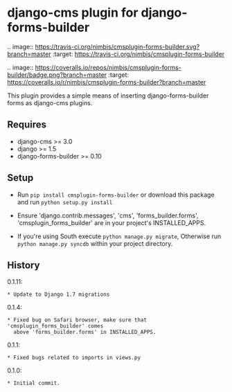 django-cms plugin for django-forms-builder
==========================================

.. image:: https://travis-ci.org/nimbis/cmsplugin-forms-builder.svg?branch=master
   :target: https://travis-ci.org/nimbis/cmsplugin-forms-builder

.. image:: https://coveralls.io/repos/nimbis/cmsplugin-forms-builder/badge.png?branch=master
   :target: https://coveralls.io/r/nimbis/cmsplugin-forms-builder?branch=master


This plugin provides a simple means of inserting django-forms-builder forms
as django-cms plugins.


Requires
--------

* django-cms >= 3.0
* django >= 1.5
* django-forms-builder >= 0.10


Setup
-----

* Run `pip install cmsplugin-forms-builder` or download this package and run `python setup.py install`

* Ensure 'django.contrib.messages', 'cms', 'forms_builder.forms',
  'cmsplugin_forms_builder' are in your project's INSTALLED_APPS.

* If you're using South execute `python manage.py migrate`, Otherwise run
  `python manage.py syncdb` within your project directory.


History
-------

0.1.11:

    * Update to Django 1.7 migrations

0.1.4:

	* Fixed bug on Safari browser, make sure that 'cmsplugin_forms_builder' comes
	  above 'forms_builder.forms' in INSTALLED_APPS.

0.1.1:

    * Fixed bugs related to imports in views.py

0.1.0:

    * Initial commit.
